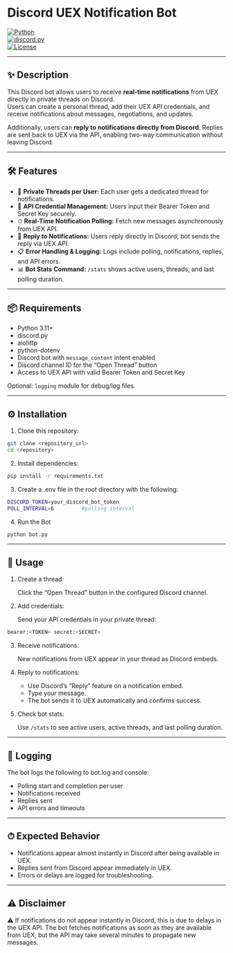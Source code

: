# Discord UEX Notification Bot

[![Python](https://img.shields.io/badge/python-3.11+-blue?logo=python&logoColor=white)](https://www.python.org/)  
[![discord.py](https://img.shields.io/badge/discord.py-v2.5+-blue?logo=discord&logoColor=white)](https://pypi.org/project/discord.py/)  
[![License](https://img.shields.io/badge/license-MIT-green)](LICENSE)

---


## ✨ Description

This Discord bot allows users to receive **real-time notifications** from UEX directly in private threads on Discord.  
Users can create a personal thread, add their UEX API credentials, and receive notifications about messages, negotiations, and updates.

Additionally, users can **reply to notifications directly from Discord**. Replies are sent back to UEX via the API, enabling two-way communication without leaving Discord.

---


## 🛠 Features

- 🧵 **Private Threads per User:** Each user gets a dedicated thread for notifications.  
- 🔑 **API Credential Management:** Users input their Bearer Token and Secret Key securely.  
- ⏱ **Real-Time Notification Polling:** Fetch new messages asynchronously from UEX API.  
- 💬 **Reply to Notifications:** Users reply directly in Discord; bot sends the reply via UEX API.  
- 📋 **Error Handling & Logging:** Logs include polling, notifications, replies, and API errors.  
- 📊 **Bot Stats Command:** `/stats` shows active users, threads, and last polling duration.

---


## 📦 Requirements

- Python 3.11+
- discord.py
- aiohttp
- python-dotenv
- Discord bot with `message_content` intent enabled
- Discord channel ID for the “Open Thread” button
- Access to UEX API with valid Bearer Token and Secret Key

Optional: `logging` module for debug/log files.

---


## ⚙️ Installation

1. Clone this repository:

```bash
git clone <repository_url>
cd <repository>
```

2. Install dependencies:

```bash
pip install -r requirements.txt
```

3. Create a .env file in the root directory with the following:
  
```bash
DISCORD_TOKEN=your_discord_bot_token
POLL_INTERVAL=6         #polling interval
```
4. Run the Bot

```bash
python bot.py
```

---


## **🚀 Usage**

1. Create a thread:

    Click the “Open Thread” button in the configured Discord channel.

2. Add credentials:
    
    Send your API credentials in your private thread:

```bash
bearer:<TOKEN> secret:<SECRET>
```

3. Receive notifications:
    
    New notifications from UEX appear in your thread as Discord embeds.

4. Reply to notifications:

   - Use Discord’s “Reply” feature on a notification embed.
   - Type your message.
   - The bot sends it to UEX automatically and confirms success.

5. Check bot stats:

    Use `/stats` to see active users, active threads, and last polling duration.

---


## **📄 Logging**

The bot logs the following to bot.log and console:

- Polling start and completion per user
- Notifications received
- Replies sent
- API errors and timeouts

---


## **⏱ Expected Behavior**

- Notifications appear almost instantly in Discord after being available in UEX.
- Replies sent from Discord appear immediately in UEX.
- Errors or delays are logged for troubleshooting.

---


## **⚠️ Disclaimer**

⚠️ If notifications do not appear instantly in Discord, this is due to delays in the UEX API.
The bot fetches notifications as soon as they are available from UEX, but the API may take several minutes to propagate new messages.